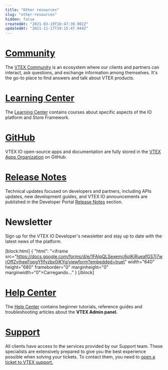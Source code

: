 ```yaml
---
title: "Other resources"
slug: "other-resources"
hidden: false
createdAt: "2021-03-19T16:47:39.902Z"
updatedAt: "2021-11-17T19:15:47.944Z"
---
```

# [Community](https://community.vtex.com/)

The [VTEX Community](https://community.vtex.com) is an ecosystem where our clients and partners can interact, ask questions, and exchange information among themselves. It's the go-to place to find answers and talk about VTEX products.

# [Learning Center](https://learn.vtex.com/)

The [Learning Center](https://learn.vtex.com/) contains courses about specific aspects of the IO platform and Store Framework.

# [GitHub](https://github.com/vtex-apps)

VTEX IO open-source apps and documentation are fully stored in the [VTEX Apps Organization](https://github.com/vtex-apps) on <span class="fa fa-github"></span> GitHub.

# [Release Notes](https://developers.vtex.com/vtex-developer-docs/changelog)

Technical updates focused on developers and partners, including APIs updates, new development guides, and VTEX IO announcements are published in the Developer Portal [Release Notes](https://developers.vtex.com/vtex-developer-docs/changelog) section.

# Newsletter

Sign up for the VTEX IO Developer's newsletter and stay up to date with the latest news of the platform.

[block:html]
{
  "html": "<iframe src=\"https://docs.google.com/forms/d/e/1FAIpQLSexemc6oIKjRueafGS7j7wrOffZvjheeFopgYfifyzbx0iKYg/viewform?embedded=true\" width=\"640\" height=\"680\" frameborder=\"0\" marginheight=\"0\" marginwidth=\"0\">Carregando…</iframe>"
}
[/block]

# [Help Center](https://help.vtex.com/)

The [Help Center](https://help.vtex.com/) contains beginner tutorials, reference guides and troubleshooting articles about the **VTEX Admin panel.**

# [Support](https://help.vtex.com/en/tutorial/abrir-chamados-para-o-suporte-vtex--16yOEqpO32UQYygSmMSSAM?)

All clients have access to the services provided by our Support team. These specialists are extensively prepared to give you the best experience possible when solving your tickets. To contact them, you need to [open a ticket to VTEX support.](https://help.vtex.com/en/tutorial/abrir-chamados-para-o-suporte-vtex--16yOEqpO32UQYygSmMSSAM)